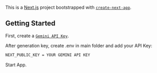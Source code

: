 This is a [Next.js](https://nextjs.org/) project bootstrapped with [`create-next-app`](https://github.com/vercel/next.js/tree/canary/packages/create-next-app).

## Getting Started

First, create a [`Gemini API Key`](https://ai.google.dev/gemini-api/docs/api-key).

After generation key, create .env in main folder and add your API Key:

```bash
NEXT_PUBLIC_KEY = YOUR GEMINI API KEY
```

Start App.

